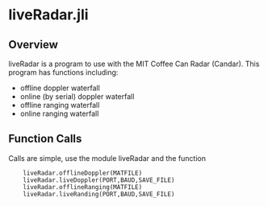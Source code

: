 # liveRadar.jli
## Overview
liveRadar is a program to use with the MIT Coffee Can Radar (Candar).
This program has functions including:
- offline doppler waterfall
- online (by serial) doppler waterfall
- offline ranging waterfall 
- online ranging waterfall
## Function Calls
Calls are simple, use the module liveRadar and the function
```
	liveRadar.offlineDoppler(MATFILE)
	liveRadar.liveDoppler(PORT,BAUD,SAVE_FILE)
	liveRadar.offlineRanging(MATFILE)
	liveRadar.liveRanding(PORT,BAUD,SAVE_FILE)
```


